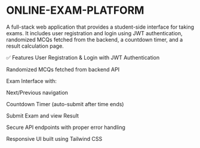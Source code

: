 # ONLINE-EXAM-PLATFORM
A full-stack web application that provides a student-side interface for taking exams. It includes user registration and login using JWT authentication, randomized MCQs fetched from the backend, a countdown timer, and a result calculation page.
 


✅ Features
User Registration & Login with JWT Authentication

Randomized MCQs fetched from backend API

Exam Interface with:

Next/Previous navigation

Countdown Timer (auto-submit after time ends)

Submit Exam and view Result

Secure API endpoints with proper error handling

Responsive UI built using Tailwind CSS
